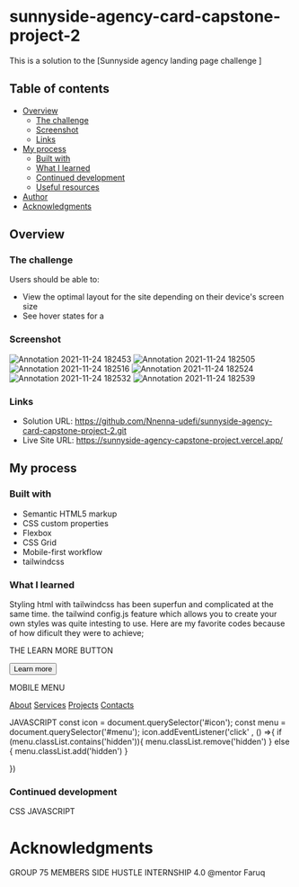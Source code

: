 # sunnyside-agency-card-capstone-project-2

This is a solution to the [Sunnyside agency landing page challenge ]

## Table of contents

- [Overview](#overview)
  - [The challenge](#the-challenge)
  - [Screenshot](#screenshot)
  - [Links](#links)
- [My process](#my-process)
  - [Built with](#built-with)
  - [What I learned](#what-i-learned)
  - [Continued development](#continued-development)
  - [Useful resources](#useful-resources)
- [Author](#author)
- [Acknowledgments](#acknowledgments)


## Overview

### The challenge

Users should be able to:

- View the optimal layout for the site depending on their device's screen size
- See hover states for a

### Screenshot

![Annotation 2021-11-24 182453](https://user-images.githubusercontent.com/68693000/143306093-13578e5f-ca78-4944-996b-805918c99c03.jpg)
![Annotation 2021-11-24 182505](https://user-images.githubusercontent.com/68693000/143306099-2d144b05-823c-46ed-98d7-da04cd277784.jpg)
![Annotation 2021-11-24 182516](https://user-images.githubusercontent.com/68693000/143306100-ca376e49-e371-4bd6-8779-cb732acd0f65.jpg)
![Annotation 2021-11-24 182524](https://user-images.githubusercontent.com/68693000/143306104-2f115607-bcdb-4482-aa0c-b35d678804b0.jpg)
![Annotation 2021-11-24 182532](https://user-images.githubusercontent.com/68693000/143306107-1b51114c-b1f5-422f-96dc-ca9922fbf9d0.jpg)
![Annotation 2021-11-24 182539](https://user-images.githubusercontent.com/68693000/143306110-50111280-3d8b-4f96-9a5f-55ed1e5501eb.jpg)


### Links

- Solution URL: https://github.com/Nnenna-udefi/sunnyside-agency-card-capstone-project-2.git
- Live Site URL: https://sunnyside-agency-capstone-project.vercel.app/

## My process

### Built with

- Semantic HTML5 markup
- CSS custom properties
- Flexbox
- CSS Grid
- Mobile-first workflow
- tailwindcss

### What I learned

Styling html with tailwindcss has been superfun and complicated at the same time. the tailwind config.js feature which allows you to create your own styles was quite intesting to use. 
Here are my favorite codes because of how dificult they were to achieve;

THE LEARN MORE BUTTON
<div class="md:px-12">
<div class="w-36 object-center mx-auto h-3 opacity-30 rounded-full bg-primary-button1 relative -bottom-7 z-10">
 </div>
<button class="btn hover:bg-primary-button1 text-sm md:text-lg relative z-20">Learn more</button>
</div>

MOBILE MENU
<div class="absolute top-12 -right-8 w-16 h-16 bg-white transform rotate-45"></div>
  <div class="absolute top-20 left-0 w-full ml-6 bg-white text-center">
<a href="#" class="p-6 block cursor-pointer m-auto mobile">About</a>
 <a href="#" class="p-6 block cursor-pointer m-auto mobile">Services</a>
 <a href="#" class="p-6 block cursor-pointer m-auto mobile">Projects</a>
<a href="#" class="p-6 block cursor-pointer m-auto rounded-full font-black hover:text-primary-white bg-primary-button1 uppercase text-primary-photo font-fraunces"> Contacts</a>
     </div>
     
JAVASCRIPT
const icon = document.querySelector('#icon');
const menu = document.querySelector('#menu');
icon.addEventListener('click' , () =>{
    if (menu.classList.contains('hidden')){
        menu.classList.remove('hidden')
    } else {
        menu.classList.add('hidden')
    }

})
### Continued development
CSS
JAVASCRIPT

# Acknowledgments

GROUP 75 MEMBERS
SIDE HUSTLE INTERNSHIP 4.0
@mentor Faruq
